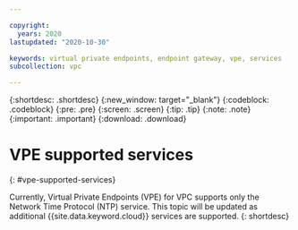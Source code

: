 ```yaml
---

copyright:
  years: 2020
lastupdated: "2020-10-30"

keywords: virtual private endpoints, endpoint gateway, vpe, services
subcollection: vpc

---
```


{:shortdesc: .shortdesc}
{:new_window: target="_blank"}
{:codeblock: .codeblock}
{:pre: .pre}
{:screen: .screen}
{:tip: .tip}
{:note: .note}
{:important: .important}
{:download: .download}

# VPE supported services
{: #vpe-supported-services}

Currently, Virtual Private Endpoints (VPE) for VPC supports only the Network Time Protocol (NTP) service. This topic will be updated as additional {{site.data.keyword.cloud}} services are supported.
{: shortdesc}
